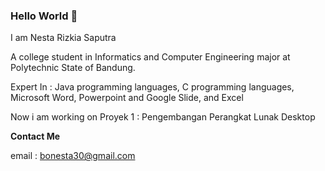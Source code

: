 ### Hello World 👋

I am Nesta Rizkia Saputra

A college student in Informatics and Computer Engineering major at Polytechnic State of Bandung.

Expert In :
Java programming languages, 
C programming languages,
Microsoft Word,
Powerpoint and Google Slide,
and Excel

Now i am working on Proyek 1 : Pengembangan Perangkat Lunak Desktop

              
  
**Contact Me**

email : [bonesta30@gmail.com](mailto:bonesta30@gmail.com)

